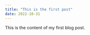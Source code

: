 ```yaml
---
title: "This is the first post"
date: 2022-10-31
---
```

This is the content of my first blog post.
